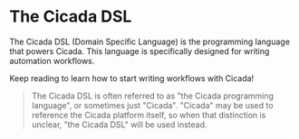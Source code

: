 # The Cicada DSL

The Cicada DSL (Domain Specific Language) is the programming language that powers Cicada.
This language is specifically designed for writing automation workflows.

Keep reading to learn how to start writing workflows with Cicada!

> The Cicada DSL is often referred to as "the Cicada programming language", or sometimes just "Cicada".
> "Cicada" may be used to reference the Cicada platform itself, so when that distinction is unclear,
> "the Cicada DSL" will be used instead.
